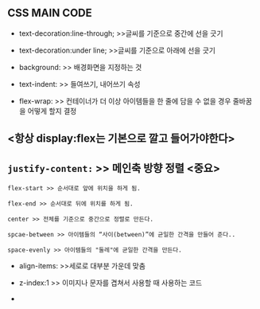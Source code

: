 ## CSS MAIN CODE


+ text-decoration:line-through;  >>글씨를 기준으로 중간에 선을 긋기

+ text-decoration:under line;  >>글씨를 기준으로 아래에 선을 긋기
+ background: >> 배경화면을 지정하는 것
+ text-indent: >> 들여쓰기, 내어쓰기 속성
+ flex-wrap: >> 컨테이너가 더 이상 아이템들을 한 줄에 담을 수 없을 경우 줄바꿈을 어떻게 할지 결정

## <항상 display:flex는 기본으로 깔고 들어가야한다>

## `justify-content:` >> 메인축 방향 정렬 <중요>

    flex-start >> 순서대로 앞에 위치을 하게 됨.

    flex-end >> 순서대로 뒤에 위치를 하게 됨.

    center >> 전체를 기준으로 중간으로 정렬로 만든다.

    spcae-between >> 아이템들의 “사이(between)”에 균일한 간격을 만들어 준다..

    space-evenly >> 아이템들의 "둘레"에 균일한 간격을 만든다.



+ align-items: >>세로로 대부분 가운데 맞춤

+ z-index:1 >> 이미지나 문자를 겹쳐서 사용할 때 사용하는 코드
+

